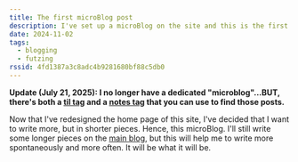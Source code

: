 ```yaml
---
title: The first microBlog post
description: I've set up a microBlog on the site and this is the first post in it.
date: 2024-11-02
tags:
  - blogging
  - futzing
rssid: 4fd1387a3c8adc4b9281680bf88c5db0
---
```


**Update (July 21, 2025): I no longer have a dedicated "microblog"...BUT, there's both a [til tag](/tags/til/) and a [notes tag](/tag/notes/) that you can use to find those posts.**

Now that I've redesigned the home page of this site, I've decided that I want to write more, but in shorter pieces. Hence, this microBlog. I'll still write some longer pieces on the [main blog](/archive/), but this will help me to write more spontaneously and more often. It will be what it will be.
